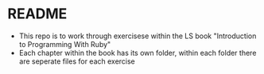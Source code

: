 # README

- This repo is to work through exercisese within the LS book "Introduction to Programming With Ruby"
- Each chapter within the book has its own folder, within each folder there are seperate files for each exercise

